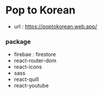 # Pop to Korean

- url : https://poptokorean.web.app/

### package

- firebae : firestore
- react-router-dom
- react-icons
- sass
- react-quill
- react-youtube
